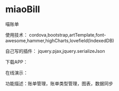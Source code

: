# miaoBill
喵账单


使用技术： cordova,bootstrap,artTemplate,font-awesome,hammer,highCharts,lovefield(IndexedDB)


自己写的插件： jquery.pjax,jquery.serializeJson


下载APP：


在线演示：


功能描述：账单管理，账单类型管理，图表，数据同步







